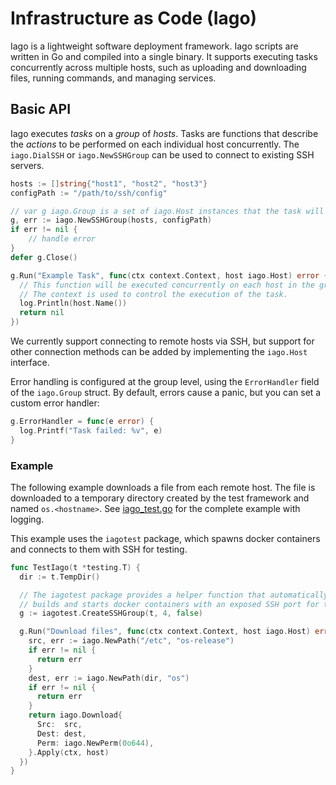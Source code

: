 # Infrastructure as Code (Iago)

Iago is a lightweight software deployment framework.
Iago scripts are written in Go and compiled into a single binary.
It supports executing tasks concurrently across multiple hosts, such as uploading and downloading files, running commands, and managing services.

## Basic API

Iago executes *tasks* on a *group* of *hosts*.
Tasks are functions that describe the *actions* to be performed on each individual host concurrently.
The `iago.DialSSH` or `iago.NewSSHGroup` can be used to connect to existing SSH servers.

```go
hosts := []string{"host1", "host2", "host3"}
configPath := "/path/to/ssh/config"

// var g iago.Group is a set of iago.Host instances that the task will be applied to.
g, err := iago.NewSSHGroup(hosts, configPath)
if err != nil {
	// handle error
}
defer g.Close()

g.Run("Example Task", func(ctx context.Context, host iago.Host) error {
  // This function will be executed concurrently on each host in the group.
  // The context is used to control the execution of the task.
  log.Println(host.Name())
  return nil
})
```

We currently support connecting to remote hosts via SSH,
but support for other connection methods can be added by implementing the `iago.Host` interface.

Error handling is configured at the group level, using the `ErrorHandler` field of the `iago.Group` struct.
By default, errors cause a panic, but you can set a custom error handler:

```go
g.ErrorHandler = func(e error) {
  log.Printf("Task failed: %v", e)
}
```

### Example

The following example downloads a file from each remote host.
The file is downloaded to a temporary directory created by the test framework and named `os.<hostname>`.
See [iago_test.go](https://github.com/relab/iago/blob/master/iago_test.go#L81) for the complete example with logging.

This example uses the `iagotest` package, which spawns docker containers and connects to them with SSH for testing.

```go
func TestIago(t *testing.T) {
  dir := t.TempDir()

  // The iagotest package provides a helper function that automatically
  // builds and starts docker containers with an exposed SSH port for testing.
  g := iagotest.CreateSSHGroup(t, 4, false)

  g.Run("Download files", func(ctx context.Context, host iago.Host) error {
    src, err := iago.NewPath("/etc", "os-release")
    if err != nil {
      return err
    }
    dest, err := iago.NewPath(dir, "os")
    if err != nil {
      return err
    }
    return iago.Download{
      Src:  src,
      Dest: dest,
      Perm: iago.NewPerm(0o644),
    }.Apply(ctx, host)
  })
}
```
